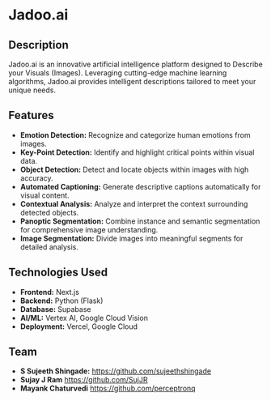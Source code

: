 # Jadoo.ai

## Description
Jadoo.ai is an innovative artificial intelligence platform designed to Describe your Visuals (Images). Leveraging cutting-edge machine learning algorithms, Jadoo.ai provides intelligent descriptions tailored to meet your unique needs.

## Features
- **Emotion Detection:** Recognize and categorize human emotions from images.
- **Key-Point Detection:**  Identify and highlight critical points within visual data.
- **Object Detection:** Detect and locate objects within images with high accuracy.
- **Automated Captioning:** Generate descriptive captions automatically for visual content.
- **Contextual Analysis:** Analyze and interpret the context surrounding detected objects.
- **Panoptic Segmentation:** Combine instance and semantic segmentation for comprehensive image understanding.
- **Image Segmentation:** Divide images into meaningful segments for detailed analysis.


## Technologies Used
- **Frontend:** Next.js 
- **Backend:** Python (Flask)
- **Database:** Supabase
- **AI/ML:** Vertex AI, Google Cloud Vision
- **Deployment:** Vercel, Google Cloud

## Team
- **S Sujeeth Shingade:** https://github.com/sujeethshingade
- **Sujay J Ram** https://github.com/SujJR
- **Mayank Chaturvedi** https://github.com/perceptronq